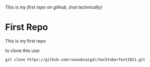 *This is my first repo on github, (not technically)*

# First Repo

This is my first repo

to clone this use:

`git clone https://github.com/raunaksaigal/hacktoberfest2021.git`


